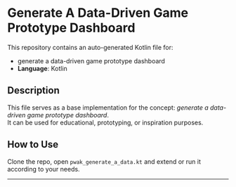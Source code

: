 # Generate A Data-Driven Game Prototype Dashboard

This repository contains an auto-generated Kotlin file for:

- generate a data-driven game prototype dashboard
- **Language**: Kotlin

## Description

This file serves as a base implementation for the concept: *generate a data-driven game prototype dashboard*.  
It can be used for educational, prototyping, or inspiration purposes.

## How to Use

Clone the repo, open `pwak_generate_a_data.kt` and extend or run it according to your needs.

---


